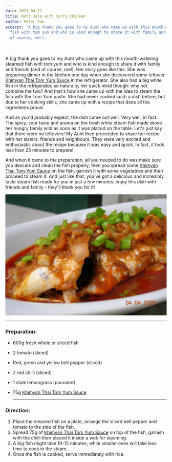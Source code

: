 ```yaml
---
date: 2021-04-21
title: Roti Jala with Curry Chicken
author: Peter Tan
excerpt: 'A big thank you goes to my Aunt who came up with this mouth-watering steamed
  fish with tom yum and who is kind enough to share it with family and friends (and
  of course, me!). '

---
```

A big thank you goes to my Aunt who came up with this mouth-watering steamed fish with tom yum and who is kind enough to share it with family and friends (and of course, me!). Her story goes like this: She was preparing dinner in the kitchen one day when she discovered some leftover [Khimyan Thai Tom Yum Sauce](https://khimyancurry.com/projects/3d-graff/) in the refrigerator. She also had a big white fish in the refrigerator, so naturally, her quick mind though: why not combine the two? And that's how she came up with the idea to steam the fish with the Tom Yum paste. She had never cooked such a dish before, but due to her cooking skills, she came up with a recipe that does all the ingredients proud.

And as you'd probably expect, the dish came out well. Very well, in fact. The spicy, sour taste and aroma on the fresh white steam fish made drove her hungry family wild as soon as it was placed on the table. Let's just say that there were no leftovers! My Aunt then proceeded to share her recipe with her sisters, friends and neighbours. They were very excited and enthusiastic about the recipe because it was easy and quick. In fact, it took less than 25 minutes to prepare!

And when it came to the preparation, all you needed to do was make sure you descale and clean the fish properly, then you spread some [Khimyan Thai Tom Yum Sauce](https://khimyancurry.com/projects/3d-graff/) on the fish, garnish it with some vegetables and then proceed to steam it. And just like that, you've got a delicious and incredibly taste steam fish ready for you in just a few minutes. enjoy this dish with friends and family - they'll thank you for it!

![](/uploads/tomyam-steam-fish.JPG)

***

### **Preparation:**

* 600g fresh whole or sliced fish
* 2 tomato (sliced)
* Red, green and yellow bell pepper (sliced)
* 2 red chilli (sliced)
* 1 stalk lemongrass (_pounded_)
* 75g [Khimyan Thai Tom Yum Sauce](https://khimyancurry.com/projects/3d-graff/)

  ***

### **Direction:**

1. Place the cleaned fish on a plate, arrange the sliced bell pepper and tomato to the side of the fish.
2. Spread 75g of [Khimyan Thai Tom Yum Sauce](https://khimyancurry.com/projects/3d-graff/) on top of the fish, garnish with the chilli then placed it inside a wok for steaming.
3. A big fish might take 10-15 minutes, while smaller ones will take less time to cook in the steam.
4. Once the fish is cooked, serve immediately with rice.